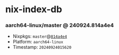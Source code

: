 # nix-index-db
### aarch64-linux/master @ 240924.814a4e4
- Nixpkgs: `master`@[`814a4e4`](https://github.com/NixOS/nixpkgs/commit/814a4e48c4a4a7937c927786164199d985339560)
- Platform: `aarch64-linux`
- Timestamp: `20240924015620`
